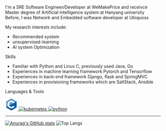 <!--
**ideyedi/ideyedi** is a ✨ _special_ ✨ repository because its `README.md` (this file) appears on your GitHub profile.

Here are some ideas to get you started:

### Hi there 👋
- I’m working on WeMakePrice
- currently studying Machine Learning
- Recommended system, unsupervised-learning
- 🔭 I’m currently working on ...
- 🌱 I’m currently learning ...
- 👯 I’m looking to collaborate on ...
- 🤔 I’m looking for help with ...
- 💬 Ask me about ...
- 📫 How to reach me: ...
- 😄 Pronouns: ...
- ⚡ Fun fact: ...
-->

I'm a SRE Software Engineer/Developer at WeMakePrice and receivce Master degree of Artificial intelligence system at Hanyang university  
Before, I was Network and Embedded software developer at Ubiquoss

My research interests include:  
- Recommended system  
- unsupervised-learning  
- AI system Optimization  

Skills  
- Familiar with Python and Linux C, previously used Java, Go
- Experiences in machine learning framework Pytorch and Tensorflow  
- Experiences in back-end framework Django, flask and SpringMVC
- Experiences in provisioning frameworks which are SaltStack, Ansible

Languages & Tools  
<p align="left">
<a href="https://www.cprogramming.com/" target="_blank" rel="noreferrer"> <img src="https://raw.githubusercontent.com/devicons/devicon/master/icons/c/c-original.svg" alt="c" width="40" height="40"/> </a>
<a href="https://kubernetes.io" target="_blank" rel="noreferrer"> <img src="https://www.vectorlogo.zone/logos/kubernetes/kubernetes-icon.svg" alt="kubernetes" width="40" height="40"/> </a>
<a href="https://www.python.org" target="_blank" rel="noreferrer"> <img src="https://www.python.org/static/community_logos/python-powered-h.svg" alt="python" width="40" height="40"/> </a
</p>

----
[![Anurag's GitHub stats](https://github-readme-stats.vercel.app/api?username=ideyedi&show_icons=true&theme=cobalt)](https://github.com/anuraghazra/github-readme-stats)
![Top Langs](https://github-readme-stats.vercel.app/api/top-langs/?username=ideyedi&langs_count=8&theme=cobalt)  
